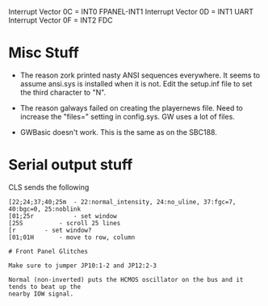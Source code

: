 Interrupt Vector 0C = INT0 FPANEL-INT1
Interrupt Vector 0D = INT1 UART
Interrupt Vector 0F = INT2 FDC

# Misc Stuff

* The reason zork printed nasty ANSI sequences everywhere. It seems to assume ansi.sys is installed
  when it is not. Edit the setup.inf file to set the third character to "N".

* The reason galways failed on creating the playernews file. Need to increase the "files=" setting in config.sys. GW uses a lot of files.

* GWBasic doesn't work. This is the same as on the SBC188.

# Serial output stuff

CLS sends the following

```
[22;24;37;40;25m  - 22:normal_intensity, 24:no_uline, 37:fgc=7, 40:bgc=0, 25:noblink
[01;25r           - set window
[25S		  - scroll 25 lines
[r		  - set window?
[01;01H		  - move to row, column

# Front Panel Glitches

Make sure to jumper JP10:1-2 and JP12:2-3

Normal (non-inverted) puts the HCMOS oscillator on the bus and it tends to beat up the
nearby IOW signal.
